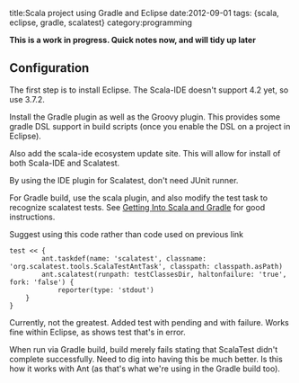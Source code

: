 title:Scala project using Gradle and Eclipse
date:2012-09-01
tags: {scala, eclipse, gradle, scalatest}
category:programming

**This is a work in progress. Quick notes now, and will tidy up later**

## Configuration ##
The first step is to install Eclipse. The Scala-IDE doesn't support 4.2 yet, so use 3.7.2.

Install the Gradle plugin as well as the Groovy plugin. This provides some gradle DSL support in build scripts (once you enable the DSL on a project in Eclipse).

Also add the scala-ide ecosystem update site. This will allow for install of both Scala-IDE and Scalatest. 

By using the IDE plugin for Scalatest, don't need JUnit runner. 

For Gradle build, use the scala plugin, and also modify the test task to recognize scalatest tests. See [Getting Into Scala and Gradle](http://martingladdish.co.uk/blog/2010/10/31/getting-into-scala-and-gradle/) for good instructions.

Suggest using this code rather than code used on previous link

	test << {
    		ant.taskdef(name: 'scalatest', classname: 'org.scalatest.tools.ScalaTestAntTask', classpath: classpath.asPath)
    		ant.scalatest(runpath: testClassesDir, haltonfailure: 'true', fork: 'false') {
        		reporter(type: 'stdout')
    	}
	}

Currently, not the greatest. Added test with pending and with failure. Works fine within Eclipse, as shows test that's in error.

When run via Gradle build, build merely fails stating that ScalaTest didn't complete successfully. Need to dig into having this be much better. Is this how it works with Ant (as that's what we're using in the Gradle build too).
